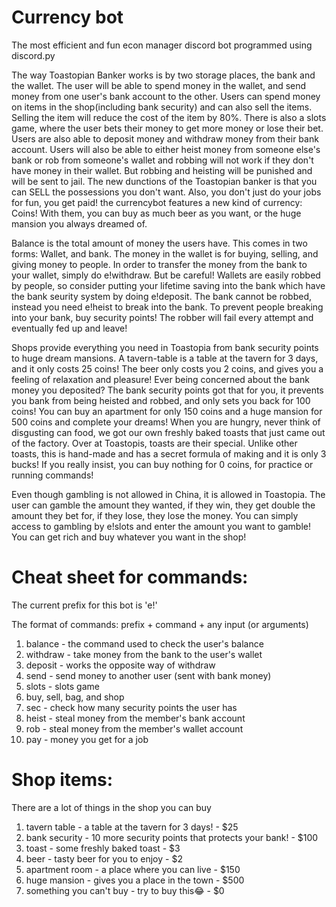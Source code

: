 # Currency bot
The most efficient and fun econ manager discord bot programmed using discord.py

  The way Toastopian Banker works is by two storage places, the bank and the wallet. The user will be able to spend money in the wallet, and send money from one user's bank account to the other. Users can spend money on items in the shop(including bank security) and can also sell the items. Selling the item will reduce the cost of the item by 80%. There is also a slots game, where the user bets their money to get more money or lose their bet. Users are also able to deposit money and withdraw money from their bank account. Users will also be able to either heist money from someone else's bank or rob from someone's wallet and robbing will not work if they don't have money in their wallet. But robbing and heisting will be punished and will be sent to jail. 
The new dunctions of the Toastopian banker is that you can SELL the possessions you don't want. Also, you don't just do your jobs for fun, you get paid! the currencybot features a new kind of currency: Coins! With them, you can buy as much beer as you want, or the huge mansion you always dreamed of.

  Balance is the total amount of money the users have. This comes in two forms: Wallet, and bank. The money in the wallet is for buying, selling, and giving money to people. In order to transfer the money from the bank to your wallet, simply do e!withdraw. But be careful! Wallets are easily robbed by people, so consider putting your lifetime saving into the bank which have the bank seurity system by doing e!deposit. The bank cannot be robbed, instead you need e!heist to break into the bank. To prevent people breaking into your bank, buy security points! The robber will fail every attempt and eventually fed up and leave!
  
  Shops provide everything you need in Toastopia from bank security points to huge dream mansions. A tavern-table is a table at the tavern for 3 days, and it only costs 25 coins! The beer only costs you 2 coins, and gives you a feeling of relaxation and pleasure! Ever being concerned about the bank money you deposited? The bank security points got that for you, it prevents you bank from being heisted and robbed, and only sets you back for 100 coins! You can buy an apartment for only 150 coins and a huge mansion for 500 coins and complete your dreams! When you are hungry, never think of disgusting can food, we got our own freshly baked toasts that just came out of the factory. Over at Toastopis, toasts are their special. Unlike other toasts, this is hand-made and has a secret formula of making and it is only 3 bucks! If you really insist, you can buy nothing for 0 coins, for practice or running commands!
  
  Even though gambling is not allowed in China, it is allowed in Toastopia. The user can gamble the amount they wanted, if they win, they get double the amount they bet for, if they lose, they lose the money. You can simply access to gambling by e!slots and enter the amount you want to gamble! You can get rich and buy whatever you want in the shop!


# Cheat sheet for commands:
The current prefix for this bot is 'e!'

The format of commands: prefix + command + any input (or arguments)

1. balance - the command used to check the user's balance
2. withdraw <amount to withdraw> - take money from the bank to the user's wallet
3. deposit <amount to deposit> - works the opposite way of withdraw
4. send <member to send to> <amount to send> - send money to another user (sent with bank money)
5. slots <money to bet> - slots game
6. buy, sell, bag, and shop
7. sec - check how many security points the user has
8. heist <member to heist from> - steal money from the member's bank account 
9. rob <member to heist from> - steal money from the member's wallet account 
10. pay <member to pay for> - money you get for a job
  
  
# Shop items:
There are a lot of things in the shop you can buy
  
1. tavern table - a table at the tavern for 3 days! - $25
2. bank security - 10 more security points that protects your bank! - $100
3. toast - some freshly baked toast - $3
4. beer - tasty beer for you to enjoy - $2
5. apartment room - a place where you can live - $150
6. huge mansion - gives you a place in the town - $500
7. something you can't buy - try to buy this😂 - $0
